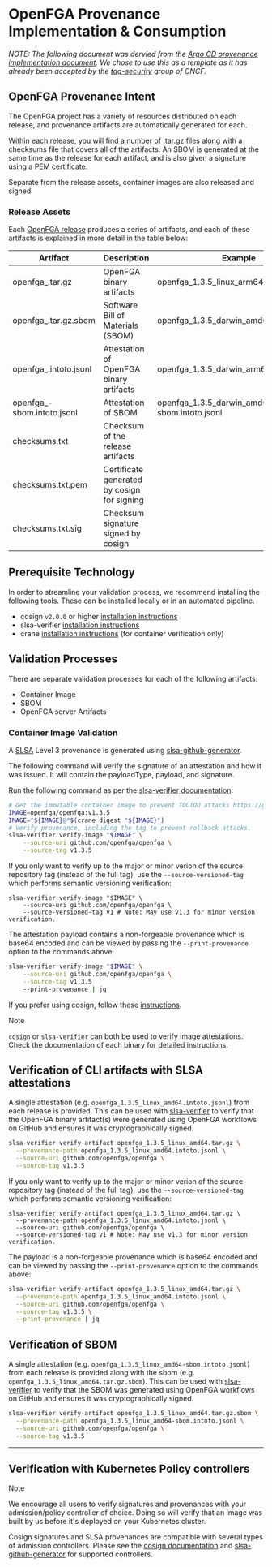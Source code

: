 # OpenFGA Provenance Implementation & Consumption

_NOTE: The following document was dervied from the [Argo CD provenance implementation document](https://github.com/cncf/tag-security/blob/main/provenance-implementation/argo/argo-cd.md). We chose to use this as a template as it has already been accepted by the [tag-security](https://github.com/cncf/tag-security) group of CNCF._

## OpenFGA Provenance Intent

The OpenFGA project has a variety of resources distributed on each release, and provenance artifacts are automatically generated for each.

Within each release, you will find a number of .tar.gz files along with a checksums file that covers all of the artifacts. An SBOM is generated at the same time as the release for each artifact, and is also given a signature using a PEM certificate.

Separate from the release assets, container images are also released and signed.

### Release Assets
Each [OpenFGA release](https://github.com/openfga/openfga/releases) produces a series of artifacts, and each of these artifacts is explained in more detail in the table below:

| **Artifact**                                    | **Description**                             | **Example**                                  |
|-------------------------------------------------|---------------------------------------------|----------------------------------------------|
| openfga_<version>_<os>_<arch>.tar.gz            | OpenFGA binary artifacts                    | openfga_1.3.5_linux_arm64.tar.gz             |
| openfga_<version>_<os>_<arch>.tar.gz.sbom       | Software Bill of Materials (SBOM)           | openfga_1.3.5_darwin_amd64.tar.gz.sbom       |
| openfga_<version>_<os>_<arch>.intoto.jsonl      | Attestation of OpenFGA binary artifacts     | openfga_1.3.5_darwin_arm64.intoto.jsonl      |
| openfga_<version>_<os>_<arch>-sbom.intoto.jsonl | Attestation of SBOM                         | openfga_1.3.5_darwin_amd64-sbom.intoto.jsonl |
| checksums.txt                                   | Checksum of the release artifacts           |                                              |
| checksums.txt.pem                               | Certificate generated by cosign for signing |                                              |
| checksums.txt.sig                               | Checksum signature signed by cosign         |                                              |

## Prerequisite Technology

In order to streamline your validation process, we recommend installing the following tools. These can be installed locally or in an automated pipeline.

- cosign `v2.0.0` or higher [installation instructions](https://docs.sigstore.dev/cosign/installation)
- slsa-verifier [installation instructions](https://github.com/slsa-framework/slsa-verifier#installation)
- crane [installation instructions](https://github.com/google/go-containerregistry/blob/main/cmd/crane/README.md) (for container verification only)

## Validation Processes

There are separate validation processes for each of the following artifacts:

- Container Image
- SBOM
- OpenFGA server Artifacts

### Container Image Validation

A [SLSA](https://slsa.dev/) Level 3 provenance is generated using [slsa-github-generator](https://github.com/slsa-framework/slsa-github-generator).

The following command will verify the signature of an attestation and how it was issued. It will contain the payloadType, payload, and signature.

Run the following command as per the [slsa-verifier documentation](https://github.com/slsa-framework/slsa-verifier/tree/main#containers):

```bash
# Get the immutable container image to prevent TOCTOU attacks https://github.com/slsa-framework/slsa-verifier#toctou-attacks
IMAGE=openfga/openfga:v1.3.5
IMAGE="${IMAGE}@"$(crane digest "${IMAGE}")
# Verify provenance, including the tag to prevent rollback attacks.
slsa-verifier verify-image "$IMAGE" \
    --source-uri github.com/openfga/openfga \
    --source-tag v1.3.5
```

If you only want to verify up to the major or minor verion of the source repository tag (instead of the full tag), use the `--source-versioned-tag` which performs semantic versioning verification:

```shell
slsa-verifier verify-image "$IMAGE" \
    --source-uri github.com/openfga/openfga \
    --source-versioned-tag v1 # Note: May use v1.3 for minor version verification.
```

The attestation payload contains a non-forgeable provenance which is base64 encoded and can be viewed by passing the `--print-provenance` option to the commands above:

```bash
slsa-verifier verify-image "$IMAGE" \
    --source-uri github.com/openfga/openfga \
    --source-tag v1.3.5
    --print-provenance | jq
```

If you prefer using cosign, follow these [instructions](https://github.com/slsa-framework/slsa-github-generator/blob/main/internal/builders/container/README.md#cosign).

> [!NOTE]
> `cosign` or `slsa-verifier` can both be used to verify image attestations.
> Check the documentation of each binary for detailed instructions.


## Verification of CLI artifacts with SLSA attestations

A single attestation (e.g. `openfga_1.3.5_linux_amd64.intoto.jsonl`) from each release is provided. This can be used with [slsa-verifier](https://github.com/slsa-framework/slsa-verifier#verification-for-github-builders) to verify that the OpenFGA binary artifact(s) were generated using OpenFGA workflows on GitHub and ensures it was cryptographically signed.

```bash
slsa-verifier verify-artifact openfga_1.3.5_linux_amd64.tar.gz \
  --provenance-path openfga_1.3.5_linux_amd64.intoto.jsonl \
  --source-uri github.com/openfga/openfga \
  --source-tag v1.3.5
```

If you only want to verify up to the major or minor verion of the source repository tag (instead of the full tag), use the `--source-versioned-tag` which performs semantic versioning verification:

```shell
slsa-verifier verify-artifact openfga_1.3.5_linux_amd64.tar.gz \
  --provenance-path openfga_1.3.5_linux_amd64.intoto.jsonl \
  --source-uri github.com/openfga/openfga \
  --source-versioned-tag v1 # Note: May use v1.3 for minor version verification.
```

The payload is a non-forgeable provenance which is base64 encoded and can be viewed by passing the `--print-provenance` option to the commands above:

```bash
slsa-verifier verify-artifact openfga_1.3.5_linux_amd64.tar.gz \
  --provenance-path openfga_1.3.5_linux_amd64.intoto.jsonl \
  --source-uri github.com/openfga/openfga \
  --source-tag v1.3.5 \
  --print-provenance | jq
```

## Verification of SBOM

A single attestation (e.g. `openfga_1.3.5_linux_amd64-sbom.intoto.jsonl`) from each release is provided along with the sbom (e.g. `openfga_1.3.5_linux_amd64.tar.gz.sbom`). This can be used with [slsa-verifier](https://github.com/slsa-framework/slsa-verifier#verification-for-github-builders) to verify that the SBOM was generated using OpenFGA workflows on GitHub and ensures it was cryptographically signed.

```bash
slsa-verifier verify-artifact openfga_1.3.5_linux_amd64.tar.gz.sbom \
  --provenance-path openfga_1.3.5_linux_amd64-sbom.intoto.jsonl \
  --source-uri github.com/openfga/openfga \
  --source-tag v1.3.5
```

***

## Verification with Kubernetes Policy controllers

> [!NOTE]
> We encourage all users to verify signatures and provenances with your admission/policy controller of choice. Doing so will verify that an image was built by us before it's deployed on your Kubernetes cluster.

Cosign signatures and SLSA provenances are compatible with several types of admission controllers. Please see the [cosign documentation](https://docs.sigstore.dev/cosign/overview/#kubernetes-integrations) and [slsa-github-generator](https://github.com/slsa-framework/slsa-github-generator/blob/main/internal/builders/container/README.md#verification) for supported controllers.
